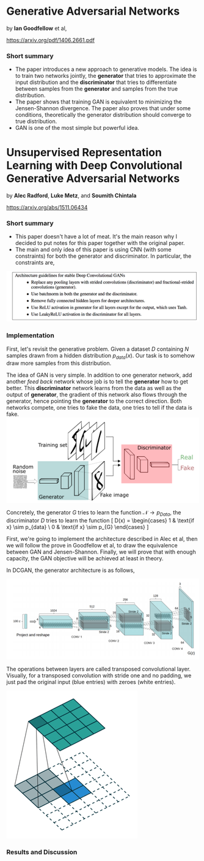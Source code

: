 # Generative Adversarial Networks

by **Ian Goodfellow** et al,

https://arxiv.org/pdf/1406.2661.pdf

### Short summary
- The paper introduces a new approach to generative models. The idea is to train two networks jointly, the **generator** that tries to approximate the input distribution and the **discriminator** that tries to differentiate between samples from the **generator** and samples from the true distribution.
- The paper shows that training GAN is equivalent to minimizing the Jensen-Shannon divergence. The paper also proves that under some conditions, theoretically the generator distribution should converge to true distribution.
- GAN is one of the most simple but powerful idea.

# Unsupervised Representation Learning with Deep Convolutional Generative Adversarial Networks

by **Alec Radford**, **Luke Metz**, and **Soumith Chintala**

https://arxiv.org/abs/1511.06434

### Short summary
- This paper doesn't have a lot of meat. It's the main reason why I decided to put notes for this paper together with the original paper.
- The main and only idea of this paper is using CNN (with some constraints) for both the generator and discriminator. In particular, the constraints are,

![constraints](constraints.png)

### Implementation

First, let's revisit the generative problem. Given a dataset $D$ containing $N$ samples drawn from a hidden distribution $p_{data}(x)$. Our task is to somehow draw more samples from this distribution.

The idea of GAN is very simple. In addition to one generator network, add another *feed back* network whose job is to tell the **generator** how to get better. This **discriminator** network learns from the data as well as the output of **generator**, the gradient of this network also flows through the generator, hence pointing the **generator** to the correct direction. Both networks compete, one tries to fake the data, one tries to tell if the data is fake.
![gan](gan.png)

Concretely, the generator $G$ tries to learn the function $\mathcal{N} \rightarrow p_{Data}$, the discriminator $D$ tries to learn the function
\[
D(x) =
\begin{cases}
1 & \text{if x} \sim p_{data} \\
0 & \text{if x} \sim p_{G}
\end{cases}
\]

First, we're going to implement the architecture described in Alec et al, then we will follow the prove in Goodfellow et al, to draw the equivalence between GAN and Jensen-Shannon. Finally, we will prove that with enough capacity, the GAN objective will be achieved at least in theory.

In DCGAN, the generator architecture is as follows,

![generator](generator.png)

The operations between layers are called transposed convolutional layer. Visually, for a transposed convolution with stride one and no padding, we just pad the original input (blue entries) with zeroes (white entries).

![deconv](deconv.gif)

### Results and Discussion
